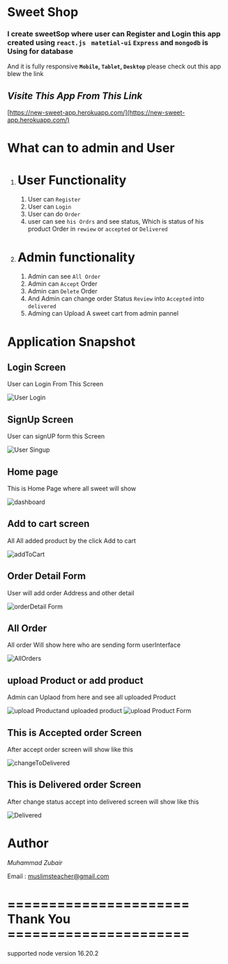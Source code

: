 # **Sweet Shop**
### I create sweetSop where user can Register and Login this app created using **`react.js ` `matetial-ui`  `Express`** and **`mongodb`**  is Using for database
And it is fully responsive **`Mobile`, `Tablet`, `Desktop`** please check out this app blew the link 




## _Visite This App From This Link_

[https://new-sweet-app.herokuapp.com/](https://new-sweet-app.herokuapp.com/)


# What can to admin and User 
1. # User Functionality
   1. User can `Register`
   2. User can `Login` 
   3. User can do `Order` 
   4. user can see `his Ordrs` and see status, Which is status of his product Order in `rewiew` or `accepted` or `Delivered`

2. # Admin functionality

   1. Admin can see `All Order`
   2. Admin can `Accept` Order
   3. Admin can `Delete` Order 
   4. And Admin can change order Status `Review` into `Accepted` into `delivered`
   5. Adming can Upload A sweet cart from admin pannel


# **Application Snapshot**


## **Login Screen**

User can Login From This Screen

![User Login](./readmeImages/Login.png)

## **SignUp Screen**

User can signUP form this Screen

![User Singup](./readmeImages/signUp.png)


## **Home page**

This is Home Page where all sweet will show

![dashboard](./readmeImages/dashboard.png)


## **Add to cart screen**

All All added product by the click Add to cart

![addToCart](./readmeImages/addToCart.png)


## **Order Detail Form**

User will add order Address and other detail

![orderDetail Form](./readmeImages/orderDetailForm.png)



## **All Order**

All order Will show here who are sending form userInterface

![AllOrders](./readmeImages/AllOrders.png)



## **upload Product or add product**

Admin can Uplaod from here and see all uploaded Product

![upload Productand uploaded product](./readmeImages/uploadProductanduploadedproduct.png)
![upload Product Form](./readmeImages/uploadProductForm.png)


## **This is Accepted order Screen**

After accept order screen will show like this 

![changeToDelivered](./readmeImages/changeToDelivered.png)


## **This is Delivered order Screen**

After change status accept into delivered screen will show like this 

![Delivered](./readmeImages/Delivered.png)


# Author 
_Muhammad Zubair_

Email : muslimsteacher@gmail.com


 
# ======================  Thank You ======================


supported node version 16.20.2
